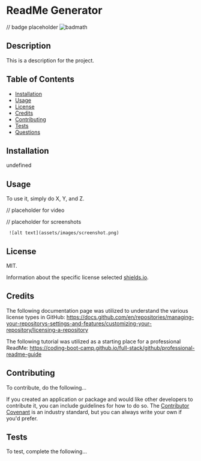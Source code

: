 # ReadMe Generator

 // badge placeholder ![badmath](https://img.shields.io/github/languages/top/lernantino/badmath)

 
 ## Description
 
 This is a description for the project.
 
 ## Table of Contents
 
 - [Installation](#installation)
 - [Usage](#usage)
 - [License](#license)
 - [Credits](#credits)
 - [Contributing](#contributing)
 - [Tests](#tests)
 - [Questions](#questions)
 
 ## Installation
 
 undefined
 
 ## Usage
 
 To use it, simply do X, Y, and Z.
 
 // placeholder for video
 
 // placeholder for screenshots
 
     ![alt text](assets/images/screenshot.png)
 
 ## License
 
 MIT.
 
 Information about the specific license selected [shields.io](https://shields.io/).
 
 
 ## Credits
 
 The following documentation page was utilized to understand the various license types in GitHub: https://docs.github.com/en/repositories/managing-your-repositorys-settings-and-features/customizing-your-repository/licensing-a-repository
 
 The following tutorial was utilized as a starting place for a professional ReadMe: https://coding-boot-camp.github.io/full-stack/github/professional-readme-guide
 
 
 ## Contributing
 
 To contribute, do the following...
 
 If you created an application or package and would like other developers to contribute it, you can include guidelines for how to do so. The [Contributor Covenant](https://www.contributor-covenant.org/) is an industry standard, but you can always write your own if you'd prefer.
 
 
 ## Tests
 
 To test, complete the following...